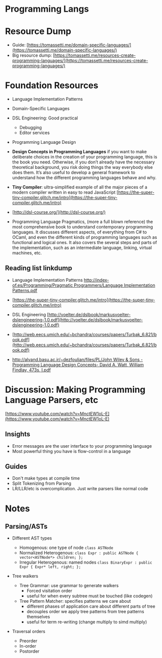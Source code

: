 # Programming Langs

# Resource Dump

* Guide: [https://tomassetti.me/domain-specific-languages/](https://tomassetti.me/domain-specific-languages/)
* Big resource dump: [https://tomassetti.me/resources-create-programming-languages/](https://tomassetti.me/resources-create-programming-languages/)

# Foundation Resources

* Language Implementation Patterns

* Domain-Specific Languages

* DSL Engineering: Good practical
  
  * Debugging
  * Editor services
* Programming Language Design

* **Design Concepts in Programming Languages**
  if you want to make deliberate choices in the creation of your programming language, this is the book you need. Otherwise, if you don’t already have the necessary theoretical background, you risk doing things the way everybody else does them. It’s also useful to develop a general framework to understand how the different programming languages behave and why.

* **Tiny Compiler**: ultra-simplified example of all the major pieces of a modern compiler written in easy to read JavaScript
  [https://the-super-tiny-compiler.glitch.me/intro](https://the-super-tiny-compiler.glitch.me/intro)

* [http://dsl-course.org/](http://dsl-course.org/)

* Programming Language Pragmatics, (more a full blown reference)
  the most comprehensive book to understand contemporary programming languages. It discusses different aspects, of everything from C# to OCaml, and even the different kinds of programming languages such as functional and logical ones. It also covers the several steps and parts of the implementation, such as an intermediate language, linking, virtual machines, etc.

## Reading list linkdump

* Language Implementation Patterns 
  [http://index-of.es/Programming/Pragmatic Programmers/Language Implementation Patterns.pdf](http://index-of.es/Programming/Pragmatic%20Programmers/Language%20Implementation%20Patterns.pdf)

* [https://the-super-tiny-compiler.glitch.me/intro](https://the-super-tiny-compiler.glitch.me/intro)

* DSL Engineering [http://voelter.de/dslbook/markusvoelter-dslengineering-1.0.pdf](http://voelter.de/dslbook/markusvoelter-dslengineering-1.0.pdf)

* [http://web.eecs.umich.edu/~bchandra/courses/papers/Turbak_6.821/book.pdf](http://web.eecs.umich.edu/~bchandra/courses/papers/Turbak_6.821/book.pdf)

* [http://alvand.basu.ac.ir/~dezfoulian/files/PL/John Wiley & Sons - Programming Language Design Concepts- David A. Watt, William Findlay, 473s, I.pdf](http://alvand.basu.ac.ir/~dezfoulian/files/PL/John%20Wiley%20&%20Sons%20-%20Programming%20Language%20Design%20Concepts-%20David%20A.%20Watt,%20William%20Findlay,%20473s,%20I.pdf)

# Discussion: Making Programming Language Parsers, etc

[https://www.youtube.com/watch?v=MnctEW1oL-E](https://www.youtube.com/watch?v=MnctEW1oL-E)

## Insights

* Error messages are the user interface to your programming language
* Most powerful thing you have is flow-control in a language

## Guides

* Don't make types at compile time
* Split Tokenizing from Parsing
* LR/LLR/etc is overcomplication. Just write parsers like normal code

# Notes

## Parsing/ASTs

* Different AST types
  
  * Homogenous: one type of node `class ASTNode`
  * Normalized Heterogenous: `class Expr : public ASTNode { vector<ASTNode*> children; };`
  * Irregular Heterogenous: named nodes `class BinaryExpr : public Expr { Expr* left, right; };`
* Tree walkers
  
  * Tree Grammar: use grammar to generate walkers
    * Forced visitation order
    * useful for when every subtree must be touched (like codegen)
  * Tree Pattern Matcher: specifies patterns we care about
    * different phases of application care about different parts of tree
    * decouples order we apply tree patterns from tree patterns themselves
    * useful for term re-writing (change multiply to simd multiply)
* Traversal orders
  
  * Preorder
  * In-order
  * Postorder
